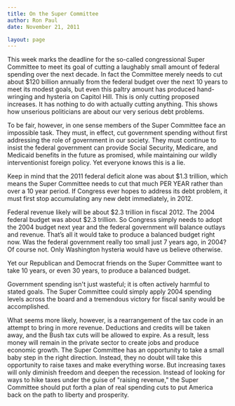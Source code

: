 ```yaml
---
title: On the Super Committee
author: Ron Paul
date: November 21, 2011

layout: page
---
```


This week marks the deadline for the so-called congressional Super
Committee to meet its goal of cutting a laughably small amount of
federal spending over the next decade. In fact the Committee merely
needs to cut about \$120 billion annually from the federal budget over
the next 10 years to meet its modest goals, but even this paltry amount
has produced hand-wringing and hysteria on Capitol Hill. This is only
cutting proposed increases. It has nothing to do with actually cutting
anything. This shows how unserious politicians are about our very
serious debt problems.

To be fair, however, in one sense members of the Super Committee face
an impossible task. They must, in effect, cut government spending
without first addressing the role of government in our society. They
must continue to insist the federal government can provide Social
Security, Medicare, and Medicaid benefits in the future as promised,
while maintaining our wildly interventionist foreign policy. Yet
everyone knows this is a lie.

Keep in mind that the 2011 federal deficit alone was about \$1.3
trillion, which means the Super Committee needs to cut that much PER
YEAR rather than over a 10 year period. If Congress ever hopes to
address its debt problem, it must first stop accumulating any new debt
immediately, in 2012.

Federal revenue likely will be about \$2.3 trillion in fiscal 2012. The
2004 federal budget was about \$2.3 trillion. So Congress simply needs
to adopt the 2004 budget next year and the federal government will
balance outlays and revenue. That’s all it would take to produce a
balanced budget right now. Was the federal government really too small
just 7 years ago, in 2004? Of course not. Only Washington hysteria
would have us believe otherwise.

Yet our Republican and Democrat friends on the Super Committee want to
take 10 years, or even 30 years, to produce a balanced budget.

Government spending isn't just wasteful; it is often actively harmful
to stated goals. The Super Committee could simply apply 2004 spending
levels across the board and a tremendous victory for fiscal sanity
would be accomplished.

What seems more likely, however, is a rearrangement of the tax code in
an attempt to bring in more revenue. Deductions and credits will be
taken away, and the Bush tax cuts will be allowed to expire. As a
result, less money will remain in the private sector to create jobs and
produce economic growth. The Super Committee has an opportunity to take
a small baby step in the right direction. Instead, they no doubt will
take this opportunity to raise taxes and make everything worse. But
increasing taxes will only diminish freedom and deepen the recession.
Instead of looking for ways to hike taxes under the guise of "raising
revenue," the Super Committee should put forth a plan of real spending
cuts to put America back on the path to liberty and prosperity.
